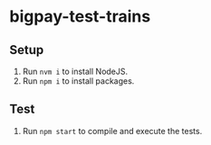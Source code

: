 # bigpay-test-trains

## Setup
1. Run `nvm i` to install NodeJS.
2. Run `npm i` to install packages.

## Test
1. Run `npm start` to compile and execute the tests.
